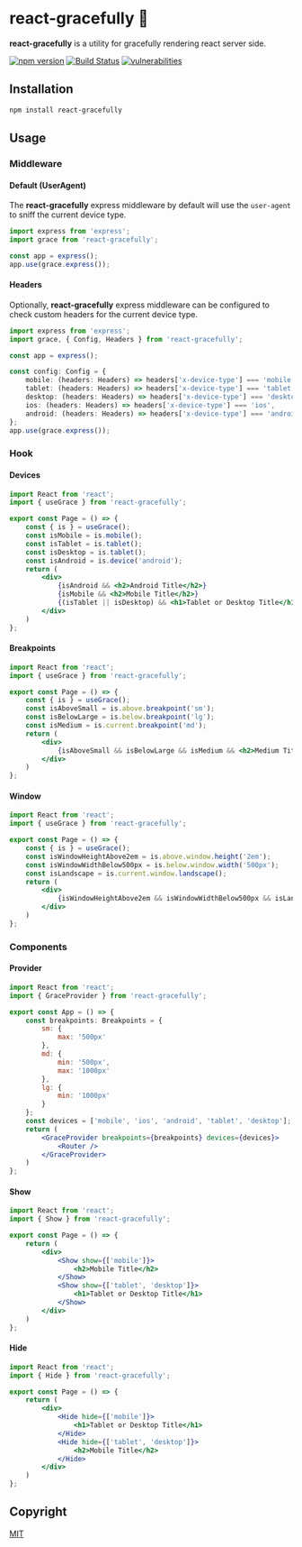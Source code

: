 # react-gracefully 🦢

**react-gracefully** is a utility for gracefully rendering react server side.

[![npm version](https://badge.fury.io/js/react-gracefully.svg)](https://badge.fury.io/js/react-gracefully) [![Build Status](https://travis-ci.com/joshuatvernon/react-gracefully.svg?branch=main)](https://travis-ci.com/joshuatvernon/react-gracefully) [![vulnerabilities](https://snyk.io/test/github/joshuatvernon/react-gracefully/badge.svg)](https://snyk.io/test/github/joshuatvernon/react-gracefully)

## Installation

```sh
npm install react-gracefully
```

## Usage

### Middleware

#### Default (UserAgent)

The **react-gracefully** express middleware by default will use the `user-agent` to sniff the current device type.

```typescript
import express from 'express';
import grace from 'react-gracefully';

const app = express();
app.use(grace.express());
```

#### Headers

Optionally, **react-gracefully** express middleware can be configured to check custom headers for the current device type.

```typescript
import express from 'express';
import grace, { Config, Headers } from 'react-gracefully';

const app = express();

const config: Config = {
    mobile: (headers: Headers) => headers['x-device-type'] === 'mobile',
    tablet: (headers: Headers) => headers['x-device-type'] === 'tablet',
    desktop: (headers: Headers) => headers['x-device-type'] === 'desktop',
    ios: (headers: Headers) => headers['x-device-type'] === 'ios',
    android: (headers: Headers) => headers['x-device-type'] === 'android'
};
app.use(grace.express());
```

### Hook

#### Devices

```jsx
import React from 'react';
import { useGrace } from 'react-gracefully';

export const Page = () => {
    const { is } = useGrace();
    const isMobile = is.mobile();
    const isTablet = is.tablet();
    const isDesktop = is.tablet();
    const isAndroid = is.device('android');
    return (
        <div>
            {isAndroid && <h2>Android Title</h2>}
            {isMobile && <h2>Mobile Title</h2>}
            {(isTablet || isDesktop) && <h1>Tablet or Desktop Title</h1>}
        </div>
    )
};
```

#### Breakpoints

```jsx
import React from 'react';
import { useGrace } from 'react-gracefully';

export const Page = () => {
    const { is } = useGrace();
    const isAboveSmall = is.above.breakpoint('sm');
    const isBelowLarge = is.below.breakpoint('lg');
    const isMedium = is.current.breakpoint('md');
    return (
        <div>
            {isAboveSmall && isBelowLarge && isMedium && <h2>Medium Title</h2>}
        </div>
    )
};
```

#### Window

```jsx
import React from 'react';
import { useGrace } from 'react-gracefully';

export const Page = () => {
    const { is } = useGrace();
    const isWindowHeightAbove2em = is.above.window.height('2em');
    const isWindowWidthBelow500px = is.below.window.width('500px');
    const isLandscape = is.current.window.landscape();
    return (
        <div>
            {isWindowHeightAbove2em && isWindowWidthBelow500px && isLandscape && <h2>Landscape Medium Title</h2>}
        </div>
    )
};
```

### Components

#### Provider

```jsx
import React from 'react';
import { GraceProvider } from 'react-gracefully';

export const App = () => {
    const breakpoints: Breakpoints = {
        sm: {
            max: '500px'
        },
        md: {
            min: '500px',
            max: '1000px'
        },
        lg: {
            min: '1000px'
        }
    };
    const devices = ['mobile', 'ios', 'android', 'tablet', 'desktop'];
    return (
        <GraceProvider breakpoints={breakpoints} devices={devices}>
            <Router />
        </GraceProvider>
    )
};
```

#### Show

```jsx
import React from 'react';
import { Show } from 'react-gracefully';

export const Page = () => {
    return (
        <div>
            <Show show={['mobile']}>
                <h2>Mobile Title</h2>
            </Show>
            <Show show={['tablet', 'desktop']}>
                <h1>Tablet or Desktop Title</h1>
            </Show>
        </div>
    )
};
```

#### Hide

```jsx
import React from 'react';
import { Hide } from 'react-gracefully';

export const Page = () => {
    return (
        <div>
            <Hide hide={['mobile']}>
                <h1>Tablet or Desktop Title</h1>
            </Hide>
            <Hide hide={['tablet', 'desktop']}>
                <h2>Mobile Title</h2>
            </Hide>
        </div>
    )
};
```


## Copyright

[MIT](./LICENSE)
